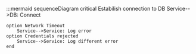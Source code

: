 :::mermaid
sequenceDiagram
    critical Estabilish connection to DB
        Service-->DB: Connect

    option Network Timeout
        Service-->Service: Log error    
    option Credentials rejected
        Service-->Service: Log different error
    end
    

